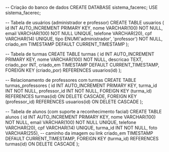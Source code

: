 -- Criação do banco de dados
CREATE DATABASE sistema_facerec;
USE sistema_facerec;

-- Tabela de usuários (administrador e professor)
CREATE TABLE usuarios (
    id INT AUTO_INCREMENT PRIMARY KEY,
    nome VARCHAR(100) NOT NULL,
    email VARCHAR(100) NOT NULL UNIQUE,
    telefone VARCHAR(20),
    cpf VARCHAR(14) UNIQUE,
    tipo ENUM('administrador', 'professor') NOT NULL,
    criado_em TIMESTAMP DEFAULT CURRENT_TIMESTAMP
);

-- Tabela de turmas
CREATE TABLE turmas (
    id INT AUTO_INCREMENT PRIMARY KEY,
    nome VARCHAR(100) NOT NULL,
    descricao TEXT,
    criado_por INT,
    criado_em TIMESTAMP DEFAULT CURRENT_TIMESTAMP,
    FOREIGN KEY (criado_por) REFERENCES usuarios(id)
);

-- Relacionamento de professores com turmas
CREATE TABLE turmas_professores (
    id INT AUTO_INCREMENT PRIMARY KEY,
    turma_id INT NOT NULL,
    professor_id INT NOT NULL,
    FOREIGN KEY (turma_id) REFERENCES turmas(id) ON DELETE CASCADE,
    FOREIGN KEY (professor_id) REFERENCES usuarios(id) ON DELETE CASCADE
);

-- Tabela de alunos (com suporte a reconhecimento facial)
CREATE TABLE alunos (
    id INT AUTO_INCREMENT PRIMARY KEY,
    nome VARCHAR(100) NOT NULL,
    email VARCHAR(100) NOT NULL UNIQUE,
    telefone VARCHAR(20),
    cpf VARCHAR(14) UNIQUE,
    turma_id INT NOT NULL,
    foto VARCHAR(255), -- caminho da imagem ou link
    criado_em TIMESTAMP DEFAULT CURRENT_TIMESTAMP,
    FOREIGN KEY (turma_id) REFERENCES turmas(id) ON DELETE CASCADE
);
